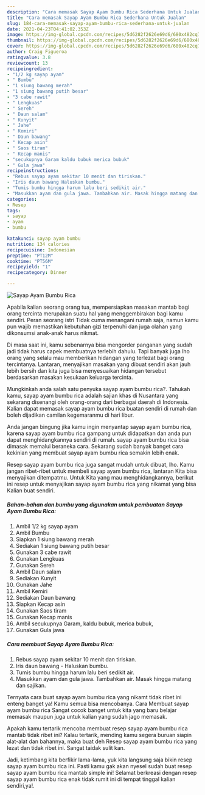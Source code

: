 ```yaml
---
description: "Cara memasak Sayap Ayam Bumbu Rica Sederhana Untuk Jualan"
title: "Cara memasak Sayap Ayam Bumbu Rica Sederhana Untuk Jualan"
slug: 184-cara-memasak-sayap-ayam-bumbu-rica-sederhana-untuk-jualan
date: 2021-04-23T04:41:02.353Z
image: https://img-global.cpcdn.com/recipes/5d6282f2626e69d6/680x482cq70/sayap-ayam-bumbu-rica-foto-resep-utama.jpg
thumbnail: https://img-global.cpcdn.com/recipes/5d6282f2626e69d6/680x482cq70/sayap-ayam-bumbu-rica-foto-resep-utama.jpg
cover: https://img-global.cpcdn.com/recipes/5d6282f2626e69d6/680x482cq70/sayap-ayam-bumbu-rica-foto-resep-utama.jpg
author: Craig Figueroa
ratingvalue: 3.8
reviewcount: 13
recipeingredient:
- "1/2 kg sayap ayam"
- " Bumbu"
- "1 siung bawang merah"
- "1 siung bawang putih besar"
- "3 cabe rawit"
- " Lengkuas"
- " Sereh"
- " Daun salam"
- " Kunyit"
- " Jahe"
- " Kemiri"
- " Daun bawang"
- " Kecap asin"
- " Saos tiram"
- " Kecap manis"
- "secukupnya Garam kaldu bubuk merica bubuk"
- " Gula jawa"
recipeinstructions:
- "Rebus sayap ayam sekitar 10 menit dan tiriskan."
- "Iris daun bawang Haluskan bumbu."
- "Tumis bumbu hingga harum lalu beri sedikit air."
- "Masukkan ayam dan gula jawa. Tambahkan air. Masak hingga matang dan sajikan."
categories:
- Resep
tags:
- sayap
- ayam
- bumbu

katakunci: sayap ayam bumbu 
nutrition: 134 calories
recipecuisine: Indonesian
preptime: "PT12M"
cooktime: "PT56M"
recipeyield: "1"
recipecategory: Dinner

---
```



![Sayap Ayam Bumbu Rica](https://img-global.cpcdn.com/recipes/5d6282f2626e69d6/680x482cq70/sayap-ayam-bumbu-rica-foto-resep-utama.jpg)

Apabila kalian seorang orang tua, mempersiapkan masakan mantab bagi orang tercinta merupakan suatu hal yang menggembirakan bagi kamu sendiri. Peran seorang istri Tidak cuma menangani rumah saja, namun kamu pun wajib memastikan kebutuhan gizi terpenuhi dan juga olahan yang dikonsumsi anak-anak harus nikmat.

Di masa  saat ini, kamu sebenarnya bisa mengorder panganan yang sudah jadi tidak harus capek membuatnya terlebih dahulu. Tapi banyak juga lho orang yang selalu mau memberikan hidangan yang terlezat bagi orang tercintanya. Lantaran, menyajikan masakan yang dibuat sendiri akan jauh lebih bersih dan kita juga bisa menyesuaikan hidangan tersebut berdasarkan masakan kesukaan keluarga tercinta. 



Mungkinkah anda salah satu penyuka sayap ayam bumbu rica?. Tahukah kamu, sayap ayam bumbu rica adalah sajian khas di Nusantara yang sekarang disenangi oleh orang-orang dari berbagai daerah di Indonesia. Kalian dapat memasak sayap ayam bumbu rica buatan sendiri di rumah dan boleh dijadikan camilan kegemaranmu di hari libur.

Anda jangan bingung jika kamu ingin menyantap sayap ayam bumbu rica, karena sayap ayam bumbu rica gampang untuk didapatkan dan anda pun dapat menghidangkannya sendiri di rumah. sayap ayam bumbu rica bisa dimasak memalui beraneka cara. Sekarang sudah banyak banget cara kekinian yang membuat sayap ayam bumbu rica semakin lebih enak.

Resep sayap ayam bumbu rica juga sangat mudah untuk dibuat, lho. Kamu jangan ribet-ribet untuk membeli sayap ayam bumbu rica, lantaran Kita bisa menyajikan ditempatmu. Untuk Kita yang mau menghidangkannya, berikut ini resep untuk menyajikan sayap ayam bumbu rica yang nikamat yang bisa Kalian buat sendiri.

<!--inarticleads1-->

##### Bahan-bahan dan bumbu yang digunakan untuk pembuatan Sayap Ayam Bumbu Rica:

1. Ambil 1/2 kg sayap ayam
1. Ambil  Bumbu
1. Siapkan 1 siung bawang merah
1. Sediakan 1 siung bawang putih besar
1. Gunakan 3 cabe rawit
1. Gunakan  Lengkuas
1. Gunakan  Sereh
1. Ambil  Daun salam
1. Sediakan  Kunyit
1. Gunakan  Jahe
1. Ambil  Kemiri
1. Sediakan  Daun bawang
1. Siapkan  Kecap asin
1. Gunakan  Saos tiram
1. Gunakan  Kecap manis
1. Ambil secukupnya Garam, kaldu bubuk, merica bubuk,
1. Gunakan  Gula jawa




<!--inarticleads2-->

##### Cara membuat Sayap Ayam Bumbu Rica:

1. Rebus sayap ayam sekitar 10 menit dan tiriskan.
1. Iris daun bawang - Haluskan bumbu.
1. Tumis bumbu hingga harum lalu beri sedikit air.
1. Masukkan ayam dan gula jawa. Tambahkan air. Masak hingga matang dan sajikan.




Ternyata cara buat sayap ayam bumbu rica yang nikamt tidak ribet ini enteng banget ya! Kamu semua bisa mencobanya. Cara Membuat sayap ayam bumbu rica Sangat cocok banget untuk kita yang baru belajar memasak maupun juga untuk kalian yang sudah jago memasak.

Apakah kamu tertarik mencoba membuat resep sayap ayam bumbu rica mantab tidak ribet ini? Kalau tertarik, mending kamu segera buruan siapin alat-alat dan bahannya, maka buat deh Resep sayap ayam bumbu rica yang lezat dan tidak ribet ini. Sangat taidak sulit kan. 

Jadi, ketimbang kita berfikir lama-lama, yuk kita langsung saja bikin resep sayap ayam bumbu rica ini. Pasti kamu gak akan nyesel sudah buat resep sayap ayam bumbu rica mantab simple ini! Selamat berkreasi dengan resep sayap ayam bumbu rica enak tidak rumit ini di tempat tinggal kalian sendiri,ya!.

